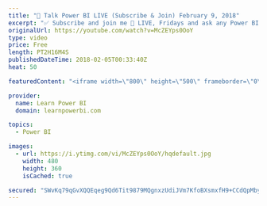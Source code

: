 ```yaml
---
title: "🔴 Talk Power BI LIVE (Subscribe & Join) February 9, 2018"
excerpt: "✅ Subscribe and join me 🔴 LIVE, Fridays and ask any Power BI question you have on your mind. 💡 Join https://www.facebook.com/groups/TalkPowerBI to pre-submit your questions  Hello, I am Avi Singh, Microsoft MVP and Power BI Pro! I just love talking about Power BI. So much so that I have dedicated an"
originalUrl: https://youtube.com/watch?v=McZEYps0OoY
type: video
price: Free
length: PT2H16M4S
publishedDateTime: 2018-02-05T00:33:40Z
heat: 50

featuredContent: "<iframe width=\"800\" height=\"500\" frameborder=\"0\" src=\"https://www.youtube.com/embed/McZEYps0OoY\" allow=\"accelerometer; autoplay; encrypted-media; gyroscope; picture-in-picture\" allowfullscreen></iframe>"

provider:
  name: Learn Power BI
  domain: learnpowerbi.com

topics:
  - Power BI

images:
  - url: https://i.ytimg.com/vi/McZEYps0OoY/hqdefault.jpg
    width: 480
    height: 360
    isCached: true

secured: "SWvKq79qGvXQQEqeg9Qd6Tit9879MQgnxzUdiJVm7KfoBXsmxfH9+CCdQpMbyka3q3ENNNVd/27Yo11bMA7UQlF5uxCsUagD21v47mIwc0OlVOlJmJOmaTwXisIGt6+JwWiyzcjzg8iE1zI9xelp1iOGMyxvXjOQ4sjO4HDRDJozUVMTICDtuFN3mv6hB0PSEMkHqb9FYuWxLdb26aswyFWLQohx6t9bDU7NmiOIx4XCuIoPT00CHMpCNn9w5A3X4wFQodS0mUIsqYRe6yGb2WpPZc6m6g9eMh7VHkG6Oogx7/OAkJflfBLjr71xbNMOAEtg40sdpdLCNQa5LGsPkuL2UN6ugU+y71TciZFYsdJBVLDL8qU7Pg9+hVLnGIl2WFEuntDb3lbGbkN7u46YM+MEAo3ZwIMbpGxlEhj2qMo=;N9r9rpIKym35dM8dbAGyBQ=="
---
```


